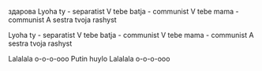 здарова
Lyoha ty - separatist
V tebe batja - communist
V tebe mama - communist
A sestra tvoja rashyst

Lyoha ty - separatist
V tebe batja - communist
V tebe mama - communist
A sestra tvoja rashyst

Lalalala o-o-o-ooo
Putin huylo
Lalalala o-o-o-ooo
